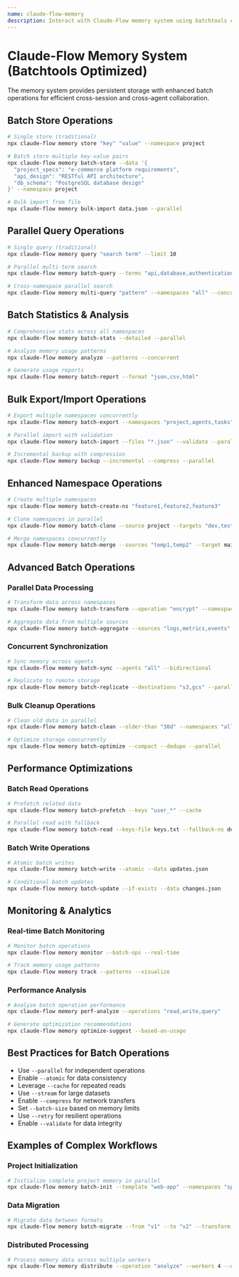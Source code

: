 ```yaml
---
name: claude-flow-memory
description: Interact with Claude-Flow memory system using batchtools optimization
---
```


# Claude-Flow Memory System (Batchtools Optimized)

The memory system provides persistent storage with enhanced batch operations for efficient cross-session and cross-agent collaboration.

## Batch Store Operations
```bash
# Single store (traditional)
npx claude-flow memory store "key" "value" --namespace project

# Batch store multiple key-value pairs
npx claude-flow memory batch-store --data '{
  "project_specs": "e-commerce platform requirements",
  "api_design": "RESTful API architecture",
  "db_schema": "PostgreSQL database design"
}' --namespace project

# Bulk import from file
npx claude-flow memory bulk-import data.json --parallel
```

## Parallel Query Operations
```bash
# Single query (traditional)
npx claude-flow memory query "search term" --limit 10

# Parallel multi-term search
npx claude-flow memory batch-query --terms "api,database,authentication" --parallel

# Cross-namespace parallel search
npx claude-flow memory multi-query "pattern" --namespaces "all" --concurrent
```

## Batch Statistics & Analysis
```bash
# Comprehensive stats across all namespaces
npx claude-flow memory batch-stats --detailed --parallel

# Analyze memory usage patterns
npx claude-flow memory analyze --patterns --concurrent

# Generate usage reports
npx claude-flow memory batch-report --format "json,csv,html"
```

## Bulk Export/Import Operations
```bash
# Export multiple namespaces concurrently
npx claude-flow memory batch-export --namespaces "project,agents,tasks" --output exports/

# Parallel import with validation
npx claude-flow memory batch-import --files "*.json" --validate --parallel

# Incremental backup with compression
npx claude-flow memory backup --incremental --compress --parallel
```

## Enhanced Namespace Operations
```bash
# Create multiple namespaces
npx claude-flow memory batch-create-ns "feature1,feature2,feature3"

# Clone namespaces in parallel
npx claude-flow memory batch-clone --source project --targets "dev,test,prod"

# Merge namespaces concurrently
npx claude-flow memory batch-merge --sources "temp1,temp2" --target main
```

## Advanced Batch Operations

### Parallel Data Processing
```bash
# Transform data across namespaces
npx claude-flow memory batch-transform --operation "encrypt" --namespaces "sensitive"

# Aggregate data from multiple sources
npx claude-flow memory batch-aggregate --sources "logs,metrics,events" --operation "summarize"
```

### Concurrent Synchronization
```bash
# Sync memory across agents
npx claude-flow memory batch-sync --agents "all" --bidirectional

# Replicate to remote storage
npx claude-flow memory batch-replicate --destinations "s3,gcs" --parallel
```

### Bulk Cleanup Operations
```bash
# Clean old data in parallel
npx claude-flow memory batch-clean --older-than "30d" --namespaces "all"

# Optimize storage concurrently
npx claude-flow memory batch-optimize --compact --dedupe --parallel
```

## Performance Optimizations

### Batch Read Operations
```bash
# Prefetch related data
npx claude-flow memory batch-prefetch --keys "user_*" --cache

# Parallel read with fallback
npx claude-flow memory batch-read --keys-file keys.txt --fallback-ns default
```

### Batch Write Operations
```bash
# Atomic batch writes
npx claude-flow memory batch-write --atomic --data updates.json

# Conditional batch updates
npx claude-flow memory batch-update --if-exists --data changes.json
```

## Monitoring & Analytics

### Real-time Batch Monitoring
```bash
# Monitor batch operations
npx claude-flow memory monitor --batch-ops --real-time

# Track memory usage patterns
npx claude-flow memory track --patterns --visualize
```

### Performance Analysis
```bash
# Analyze batch operation performance
npx claude-flow memory perf-analyze --operations "read,write,query"

# Generate optimization recommendations
npx claude-flow memory optimize-suggest --based-on-usage
```

## Best Practices for Batch Operations
- Use `--parallel` for independent operations
- Enable `--atomic` for data consistency
- Leverage `--cache` for repeated reads
- Use `--stream` for large datasets
- Enable `--compress` for network transfers
- Set `--batch-size` based on memory limits
- Use `--retry` for resilient operations
- Enable `--validate` for data integrity

## Examples of Complex Workflows

### Project Initialization
```bash
# Initialize complete project memory in parallel
npx claude-flow memory batch-init --template "web-app" --namespaces "specs,arch,impl,tests"
```

### Data Migration
```bash
# Migrate data between formats
npx claude-flow memory batch-migrate --from "v1" --to "v2" --transform migrate.js --parallel
```

### Distributed Processing
```bash
# Process memory data across multiple workers
npx claude-flow memory distribute --operation "analyze" --workers 4 --queue-size 1000
```